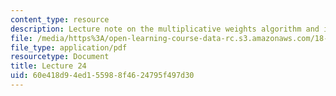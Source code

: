 ```yaml
---
content_type: resource
description: Lecture note on the multiplicative weights algorithm and its applications.
file: /media/https%3A/open-learning-course-data-rc.s3.amazonaws.com/18-409-topics-in-theoretical-computer-science-an-algorithmists-toolkit-fall-2009/60e418d94ed155988f4624795f497d30_MIT18_409F09_scribe24.pdf
file_type: application/pdf
resourcetype: Document
title: Lecture 24
uid: 60e418d9-4ed1-5598-8f46-24795f497d30
---
```

